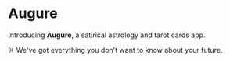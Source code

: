 # Augure

Introducing **Augure**, a satirical astrology and tarot cards app. 

♓ We've got everything you don't want to know about your future.